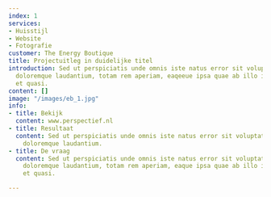 ```yaml
---
index: 1
services:
- Huisstijl
- Website
- Fotografie
customer: The Energy Boutique
title: Projectuitleg in duidelijke titel
introduction: Sed ut perspiciatis unde omnis iste natus error sit voluptatem accusantium
  doloremque laudantium, totam rem aperiam, eaqeeue ipsa quae ab illo inventore veritatis
  et quasi.
content: []
image: "/images/eb_1.jpg"
info:
- title: Bekijk
  content: www.perspectief.nl
- title: Resultaat
  content: Sed ut perspiciatis unde omnis iste natus error sit voluptatem accusantium
    doloremque laudantium.
- title: De vraag
  content: Sed ut perspiciatis unde omnis iste natus error sit voluptatem accusantium
    doloremque laudantium, totam rem aperiam, eaque ipsa quae ab illo inventore veritatis
    et quasi.

---
```


